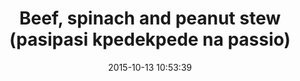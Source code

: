 ---
layout: post
title:  "Beef, spinach and peanut stew (pasipasi kpedekpede na passio)"
date:   2015-10-13 10:53:39
country: "South Sudan"
categories: jekyll update
image: ./images/southsudanrecipe_anson_smart.jpg
type: recipe
---
